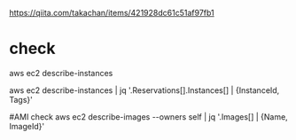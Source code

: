 https://qiita.com/takachan/items/421928dc61c51af97fb1

# check
aws ec2 describe-instances

aws ec2 describe-instances | jq '.Reservations[].Instances[] | {InstanceId, Tags}'

#AMI check
aws ec2 describe-images --owners self | jq '.Images[] | {Name, ImageId}'


